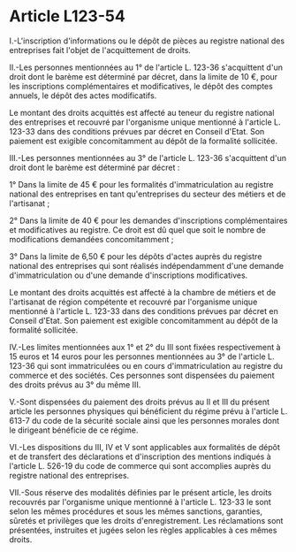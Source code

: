 # Article L123-54

I.-L'inscription d'informations ou le dépôt de pièces au registre national des entreprises fait l'objet de l'acquittement de droits.

II.-Les personnes mentionnées au 1° de l'article L. 123-36 s'acquittent d'un droit dont le barème est déterminé par décret, dans la limite de 10 €, pour les inscriptions complémentaires et modificatives, le dépôt des comptes annuels, le dépôt des actes modificatifs.

Le montant des droits acquittés est affecté au teneur du registre national des entreprises et recouvré par l'organisme unique mentionné à l'article L. 123-33 dans des conditions prévues par décret en Conseil d'Etat. Son paiement est exigible concomitamment au dépôt de la formalité sollicitée.

III.-Les personnes mentionnées au 3° de l'article L. 123-36 s'acquittent d'un droit dont le barème est déterminé par décret :

1° Dans la limite de 45 € pour les formalités d'immatriculation au registre national des entreprises en tant qu'entreprises du secteur des métiers et de l'artisanat ;

2° Dans la limite de 40 € pour les demandes d'inscriptions complémentaires et modificatives au registre. Ce droit est dû quel que soit le nombre de modifications demandées concomitamment ;

3° Dans la limite de 6,50 € pour les dépôts d'actes auprès du registre national des entreprises qui sont réalisés indépendamment d'une demande d'immatriculation ou d'une demande d'inscriptions modificatives.

Le montant des droits acquittés est affecté à la chambre de métiers et de l'artisanat de région compétente et recouvré par l'organisme unique mentionné à l'article L. 123-33 dans des conditions prévues par décret en Conseil d'Etat. Son paiement est exigible concomitamment au dépôt de la formalité sollicitée.

IV.-Les limites mentionnées aux 1° et 2° du III sont fixées respectivement à 15 euros et 14 euros pour les personnes mentionnées au 3° de l'article L. 123-36 qui sont immatriculées ou en cours d'immatriculation au registre du commerce et des sociétés. Ces personnes sont dispensées du paiement des droits prévus au 3° du même III.

V.-Sont dispensées du paiement des droits prévus au II et III du présent article les personnes physiques qui bénéficient du régime prévu à l'article L. 613-7 du code de la sécurité sociale ainsi que les personnes morales dont le dirigeant bénéficie de ce régime.

VI.-Les dispositions du III, IV et V sont applicables aux formalités de dépôt et de transfert des déclarations et d'inscription des mentions indiqués à l'article L. 526-19 du code de commerce qui sont accomplies auprès du registre national des entreprises.

VII.-Sous réserve des modalités définies par le présent article, les droits recouvrés par l'organisme unique mentionné à l'article L. 123-33 le sont selon les mêmes procédures et sous les mêmes sanctions, garanties, sûretés et privilèges que les droits d'enregistrement. Les réclamations sont présentées, instruites et jugées selon les règles applicables à ces mêmes droits.
